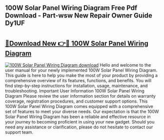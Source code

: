 ## 100W Solar Panel Wiring Diagram Free Pdf Download - Part-wsw New Repair Owner Guide Dy1UF

# <h2><a href="http://dflsamg.blite.top/?on=100W+Solar+Panel+Wiring+Diagram">🔗Download New 👉🔴 100W Solar Panel Wiring Diagram</a></h2>

[![100W Solar Panel Wiring Diagram download](https://i.imgur.com/lujVjoI.png)](http://dflsamg.blite.top/?on=100W+Solar+Panel+Wiring+Diagram)
Hello and welcome to the user manual for your newly implemented 100W Solar Panel Wiring Diagram. This guide is here to help you make the most of your product by providing a comprehensive overview of its features, functions, and benefits. You will find step-by-step instructions for installation, usage, maintenance, and troubleshooting. Important User Information 100W Solar Panel Wiring Diagram Please review the user information section for details on warranty coverage, registration procedures, and customer support options. This 100W Solar Panel Wiring Diagram comes equipped with a comprehensive set of features to meet your diverse needs. Our expectation is that the 100W Solar Panel Wiring Diagram has been a reliable and effective resource in your journey to becoming proficient in using your new gadget. Should you need any assistance or clarification, please do not hesitate to contact our support team.
